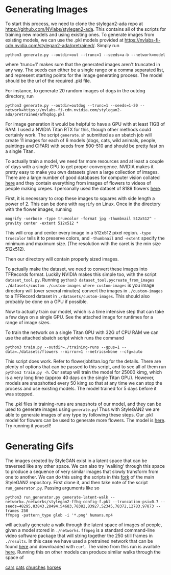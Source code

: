 # Generating Images

To start this process, we need to clone the stylegan2-ada repo at https://github.com/NVlabs/stylegan2-ada. This contains all of the scripts for training new models and using existing ones.
To generate images from existing models, we can use the .pkl models provided at https://nvlabs-fi-cdn.nvidia.com/stylegan2-ada/pretrained/. Simply run

`python3 generate.py --outdir=out --trunc=1 --seeds=a-b --network=model`

where 'trunc=1' makes sure that the generated images aren't truncated in any way. The seeds can either be a single range or a comma separated list, and represent starting points for the image generating process. The model should be the url of the required .pkl file.

For instance, to generate 20 random images of dogs in the outdog directory, run

`python3 generate.py --outdir=outdog --trunc=1 --seeds=1-20 --network=https://nvlabs-fi-cdn.nvidia.com/stylegan2-ada/pretrained/afhqdog.pkl`

For image generation it would be helpful to have a GPU with at least 11GB of RAM. I used a NVIDIA Titan RTX for this, though other methods could certainly work. The script `generate.sh` submitted as an sbatch job will create 11 images for each of 6 models (dogs, cats, wild animals, people, paintings and CIFAR) with seeds from 500-510 and should be pretty fast on a single Titan.

To actually train a model, we need far more resources and at least a couple of days with a single GPU to get proper convergence. NVIDIA makes it pretty easy to make you own datasets given a large collection of images. There are a large number of good databases for computer vision collated [here](http://homepages.inf.ed.ac.uk/rbf/CVonline/Imagedbase.htm#biomed) and they contain everything from images of flowers to videos of people making crepes. I personally used the dataset of 8189 flowers [here](http://www.robots.ox.ac.uk/~vgg/data/flowers/102/index.html).

First, it is necessary to crop these images to squares with side length a power of 2. This can be done with `mogrify` on Linux. Once in the directory with the flower images, running 

`mogrify -verbose -type truecolor -format jpg -thumbnail 512x512^ -gravity center -extent 512x512 *` 

This will crop and center every image in a 512x512 pixel region. `-type truecolor` tells it to preserve colors, and `-thumbnail` and `-extent` specify the minimum and maximum size. (The resolution with the caret is the min size 512x512).

Then our directory will contain properly sized images.

To actually make the dataset, we need to convert these images into TFRecords format. Luckily NVIDIA makes this simple too, with the script `dataset_tool.py`. Running `python3 dataset_tool.pycreate_from_images ./datasets/custom ./custom-images where custom-images` is you image directory will (over several minutes) convert the images in `./custom-images` to a TFRecord dataset in `./datasets/custom-images`. This should also probably be done on a GPU if possible.

Now to actually train our model, which is a time intensive step that can take a few days on a single GPU. See the attached image for runtimes for a range of image sizes.

To train the network on a single Titan GPU with 32G of CPU RAM we can use the attached sbatch script which runs the command 

`python3 train.py --outdir=./training-runs --gpus=1 --data=./datasets/flowers --mirror=1 --metrics=None --cfg=auto`

This script does work. Refer to flowerjobtitan.log for the details. There are plenty of options that can be passed to this script, and to see all of them run `python3 train.py -h`. Our setup will train the model for 25000 kimg, which is a very long time (approx 40 days on the single Titan GPU). However, models are snapshotted every 50 kimg so that at any time we can stop the process and use existing models. The model trained for 5 days before it was stopped.

The .pkl files in training-runs are snapshots of our model, and they can be used to generate images using `generate.py`! Thus with StyleGAN2 we are able to generate images of any type by following these steps. Our .pkl model for flowers can be used to generate more flowers. The model is [here](https://drive.google.com/file/d/1mHoo3ud5SUt7GmJdm4EB0H3DqO4zi1Qp/view?usp=sharing). Try running it youself!

# Generating Gifs

The images created by StyleGAN exist in a latent space that can be traversed like any other space. We can also try 'walking' through this space to produce a sequence of very similar images that slowly transform from one to another. We can do this using the scripts in this [fork](https://github.com/dvschultz/stylegan2) of the main StyleGAN2 repository. First clone it, and then take note of the script `run_generator.py`. Passing arguments like so

```
python3 run_generator.py generate-latent-walk --network=./networks/stylegan2-ffhq-config-f.pkl --truncation-psi=0.7 --seeds=48295,83843,28494,54683,78382,83927,52345,78372,12783,97873 --frames 250
ffmpeg -pattern_type glob -i '*.png' humans.mp4
```

will actually generate a walk through the latent space of images of people, given a model stored in `./networks`. `ffmpeg` is a standard command-line video software package that will string together the 250 still frames in `./results`. In this case we have used a pretrained network that can be found [here](https://nvlabs-fi-cdn.nvidia.com/stylegan2/networks/stylegan2-ffhq-config-f.pkl) and downloaded with `curl`. The video from this run is availbile [here](https://youtu.be/6_srYUcTX6g). Running this on other models can produce similar walks through the space of 

[cars](https://youtu.be/KRlBJYKeLgI)
[cats](https://youtu.be/g3ex_i6e1Sg)
[churches](https://youtu.be/X_Ds6MZbTPo)
[horses](https://youtu.be/jz84aYEAcyE)
